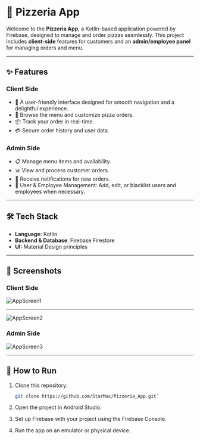 # 🍕 Pizzeria App

Welcome to the **Pizzeria App**, a Kotlin-based application powered by Firebase, designed to manage and order pizzas seamlessly. This project includes **client-side** features for customers and an **admin/employee panel** for managing orders and menu.

---

## ✨ Features

### Client Side
- 🎨 A user-friendly interface designed for smooth navigation and a delightful experience.
- 🛒 Browse the menu and customize pizza orders.
- 📦 Track your order in real-time.
- 💳 Secure order history and user data.


### Admin Side
- 📋 Manage menu items and availability.
- 📊 View and process customer orders.
- 🔔 Receive notifications for new orders.
- 👤 User & Employee Management: Add, edit, or blacklist users and employees when necessary.

---

## 🛠️ Tech Stack

- **Language:** Kotlin
- **Backend & Database**: Firebase Firestore
- **UI:** Material Design principles

---

## 📸 Screenshots

### Client Side

 ![AppScreen1](https://github.com/user-attachments/assets/f8c36901-6212-4c9c-826a-1fde4f4ac638)

 ---

 ![AppScreen2](https://github.com/user-attachments/assets/6bb4eeed-b6c3-4ccf-b0ef-d8d7fdb6114f)



### Admin Side

![AppScreen3](https://github.com/user-attachments/assets/44647c97-2cc5-4567-bac7-d88230fb36c2)


---

## 🚀 How to Run

1. Clone this repository:
   ```bash
   git clone https://github.com/StarMac/Pizzeria_App.git`

2. Open the project in Android Studio.

3. Set up Firebase with your project using the Firebase Console.

4. Run the app on an emulator or physical device.
